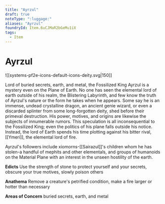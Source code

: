 ```yaml
---
title: "Ayrzul"
draft: true
noteType: ":luggage:"
aliases: "Ayrzul"
foundryId: Item.6uCJMaR2bGeMu1iX
tags:
  - Item
---
```


# Ayrzul
![[systems-pf2e-icons-default-icons-deity.svg|150]]

Lord of buried secrets, earth, and metal, the Fossilized King Ayrzul is a mystery even on the Plane of Earth. No one has seen the elemental lord of earth outside of his realm, the Blistering Labyrinth, and few know the truth of Ayrzul's nature or the form he takes when he appears. Some say he is an immense, undead crystalline dragon, an ancient genie wizard, or even a discarded splinter from some long-forgotten deity, shed before their primeval destruction. His power, motives, and origins are likewise the subjects of innumerable rumors. This speculation is all inconsequential to the Fossilized King; even the politics of his plane falls outside his notice. Instead, the lord of Earth spends his time plotting against his bitter rival, [[Ymeri]], the elemental lord of fire.

Ayrzul's followers include xiomorns-[[Sairazul]]'s children whom he has stolen-a handful of mephits and other elementals, and groups of humanoids on the Material Plane with an interest in the unseen hostility of the earth.

**Edicts** Use the strength of stone to protect yourself and your secrets, obscure your true motives, slowly poison others

**Anathema** Remove a creature's petrified condition, make a fire larger or hotter than necessary

**Areas of Concern** buried secrets, earth, and metal
